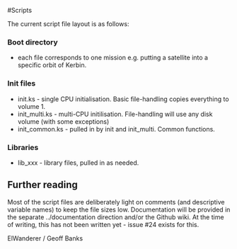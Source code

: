 #Scripts

The current script file layout is as follows:

### Boot directory
* each file corresponds to one mission e.g. putting a satellite into a specific orbit of Kerbin.

### Init files
* init.ks - single CPU initialisation. Basic file-handling copies everything to volume 1.
* init\_multi.ks - multi-CPU initilisation. File-handling will use any disk volume (with some exceptions)
* init\_common.ks - pulled in by init and init\_multi. Common functions.

### Libraries
* lib_xxx - library files, pulled in as needed.

## Further reading
Most of the script files are deliberately light on comments (and descriptive variable names) to keep the file sizes low. Documentation will be provided in the separate ../documentation direction and/or the Github wiki. At the time of writing, this has not been written yet - issue #24 exists for this.

ElWanderer / Geoff Banks
